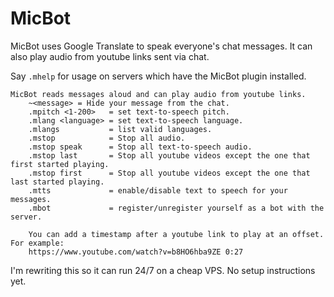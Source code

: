 # MicBot
MicBot uses Google Translate to speak everyone's chat messages. It can also play audio from youtube links sent via chat.

Say `.mhelp` for usage on servers which have the MicBot plugin installed.
```
MicBot reads messages aloud and can play audio from youtube links.
    ~<message> = Hide your message from the chat.
    .mpitch <1-200>   = set text-to-speech pitch.
    .mlang <language> = set text-to-speech language.
    .mlangs           = list valid languages.
    .mstop            = Stop all audio.
    .mstop speak      = Stop all text-to-speech audio.
    .mstop last       = Stop all youtube videos except the one that first started playing.
    .mstop first      = Stop all youtube videos except the one that last started playing.
    .mtts             = enable/disable text to speech for your messages.
    .mbot             = register/unregister yourself as a bot with the server.

    You can add a timestamp after a youtube link to play at an offset. For example:
    https://www.youtube.com/watch?v=b8HO6hba9ZE 0:27
```

I'm rewriting this so it can run 24/7 on a cheap VPS. No setup instructions yet.
